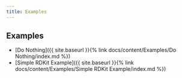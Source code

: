 ```yaml
---
title: Examples
---
```

## Examples

- [Do Nothing]({{ site.baseurl }}{% link docs/content/Examples/Do Nothing/index.md %})
- [Simple RDKit Example]({{ site.baseurl }}{% link docs/content/Examples/Simple RDKit Example/index.md %})
